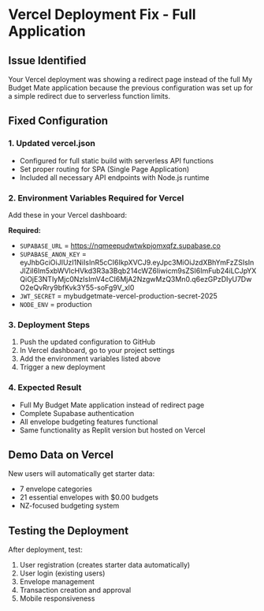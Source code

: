 # Vercel Deployment Fix - Full Application

## Issue Identified
Your Vercel deployment was showing a redirect page instead of the full My Budget Mate application because the previous configuration was set up for a simple redirect due to serverless function limits.

## Fixed Configuration

### 1. Updated vercel.json
- Configured for full static build with serverless API functions
- Set proper routing for SPA (Single Page Application)
- Included all necessary API endpoints with Node.js runtime

### 2. Environment Variables Required for Vercel
Add these in your Vercel dashboard:

**Required:**
- `SUPABASE_URL` = https://nqmeepudwtwkpjomxqfz.supabase.co
- `SUPABASE_ANON_KEY` = eyJhbGciOiJIUzI1NiIsInR5cCI6IkpXVCJ9.eyJpc3MiOiJzdXBhYmFzZSIsInJlZiI6Im5xbWVlcHVkd3R3a3Bqb214cWZ6Iiwicm9sZSI6ImFub24iLCJpYXQiOjE3NTIyMjc0NzIsImV4cCI6MjA2NzgwMzQ3Mn0.q6ezGPzDIyU7DwO2eQvRry9bfKvk3Y55-soFg9V_xl0
- `JWT_SECRET` = mybudgetmate-vercel-production-secret-2025
- `NODE_ENV` = production

### 3. Deployment Steps
1. Push the updated configuration to GitHub
2. In Vercel dashboard, go to your project settings
3. Add the environment variables listed above
4. Trigger a new deployment

### 4. Expected Result
- Full My Budget Mate application instead of redirect page
- Complete Supabase authentication
- All envelope budgeting features functional
- Same functionality as Replit version but hosted on Vercel

## Demo Data on Vercel
New users will automatically get starter data:
- 7 envelope categories
- 21 essential envelopes with $0.00 budgets
- NZ-focused budgeting system

## Testing the Deployment
After deployment, test:
1. User registration (creates starter data automatically)
2. User login (existing users)
3. Envelope management
4. Transaction creation and approval
5. Mobile responsiveness